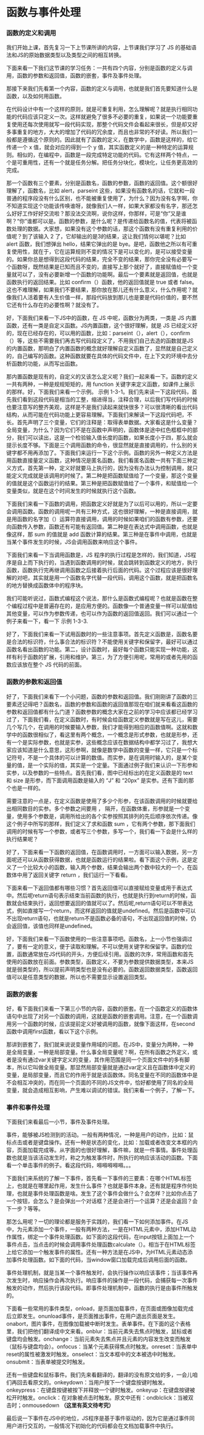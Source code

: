 # 函数与事件处理

### 函数的定义和调用

我们开始上课，首先复习一下上节课所讲的内容，上节课我们学习了 JS 的基础语法和JS的原始数据类型以及类型之间的相互转换。

下面来看一下我们这节课的学习任务：一共有四个内容，分别是函数的定义与调用，函数的参数和返回值，函数的嵌套，事件及事件处理。

那接下来我们先看第一个内容，函数的定义与调用，也就是我们首先要知道什么是函数，以及如何用函数。

在代码设计中有一个这样的原则，就是可重复利用，怎么理解呢？就是执行相同功能的代码应该只定义一次。这样就避免了很多不必要的重复，如果说一个功能要重复使用还每次使用就写一段代码实现，那整个代码文件会看起来很长，但是却又好多事重复的地方，大大的增加了代码的冗余度，而且也非常的不好读。所以我们一般都是遵循这个原则的。因此就有了函数的定义，在数学中，函数是这样的，给它传递一个 x 值，就会对应的得到一个 y 值，其实函数定义的是一种特定的运算规则。相似的，在编程中，函数是一段完成特定功能的代码。它有这样两个特点，一个是可重用性，还有一个就是任务分解。把任务分块化，模块化，让任务更高效的完成。

那一个函数有三个要素，分别是函数名，函数的参数，函数的返回值。这个额很好理解了，函数名，比如 alert，parseint 这些，如果没有函数名的话，它就和一段普通的程序段没有什么区别，也不能被重复使用了，为什么？因为没有名字啊，你不知道实现这个功能该传唤谁呀，就像我们人一样，如果大家都没有名字，那还怎么好好工作好好交流啦？那没法交流啊，说你这样，你那样，可是“你”又是谁啊？“你”谁都可以是。函数的参数，是什么呢？是传递给函数名的值，代表将被函数处理的数据。大家想，如果没有这个参数的话，那这个函数有没有重复利用的价值呢？到了该输入 2 了，它却输出的是3的结果，这让我们情何以堪呢？比如 alert 函数，我们想弹出 hello，结果它弹出的是 bye。是吧，函数他之所以有可重复使用性，就在于，它在运算规则不变的情况下是可以变化的，是可以接受变量的。如果你总是想得到这段代码的结果，完全不变的结果，那你完全没有必要写一个函数呀，既然结果是已知而且不变的，直接写上那个就好了，直接赋值给一个变量就可以了，没有必要新增一个函数的功能啊。最后一个要素就是返回值，也就是函数执行的返回结果。比如 confirm（）函数，他的返回值就是 true 或者 false。这也不难理解，如果我们不要结果，那你放在那儿还有什么意义，什么作用呢？就像我们人活着要有人生价值一样，那段代码放到那儿也是要是代码价值的，要不然它还有什么存在的必要性啊？就没有了。

好，下面我们来看一下JS中的函数，在 JS 中呢，函数分为两类，一类是 JS 内置函数，还有一类是自定义函数。JS内置函数，这个很好理解，就是 JS 已经定义好的，现在已经存在的，可以用的函数，比如：parseint（），alert（），confirm（）等，这些不需要我们再去写代码段定义了，不用我们自己去造的函数就是JS的内置函数，那明白了内置函数的概念就好理解自定义函数了，显然就是自己定义的，自己编写的函数。这种函数就要在具体的代码文件中，在上下文的环境中去分析函数的功能，从而写出函数。

那内置函数是现有的，自定义的又该怎么定义呢？我们一起来看一下。函数的定义一共有两种，一种是规规矩矩的，用 function 关键字来定义函数，如课件上展示的那样。好，下面我们来看一个示例。 示例 1-3-1。我们先来读一下这段代码，首先我们看到这段代码是相当的工整，缩进得当，注释合理，以后我们写代码的时候也要注意写的整齐美观，这样是不是我们读起来就快很多？可以很清晰的看出代码结构，从而可能在代码功能上更容易理解。下面我们来解读一下这段代码吧，不长。首先声明了三个变量，它们的注释是：取得表单数据。大家看这是什么变量？全局变量，为什么？因为它们不是在函数中声明的，函数体是途中红色框框中的部分，我们可以读出，这是一个检验输入值长度的函数，如果长度小于四，那么就会提示长度不够。下面是三个调用函数的命令，很显然就是直接调用的，什么别的关键字都不用再添加了。下面我们来运行一下这个示例。函数的另外一种定义方法是用函数直接量定义函数，这种情况是匿名函数。我们看匿名函数一共有下面三种定义方式，首先第一种，定义好就要马上执行的，因为没有办法认为控制调用，就只能定义完成就是该调用的时候了。第二种是把函数赋值给了一个变量，那这个变量的值就是这个函数运行的结果。第三种是把函数赋值给了一个事件，和赋值给一个变量类似，就是在这个时间发生的时候就执行这个函数。

下面我们来看一下函数的调用，把函数定义好就是为了以后可以用的，所以一定要会调用函数。函数的调用呢一共有三种方式，这也很好理解，一种是直接调用，就是用函数的名字加（）运算符直接调用，调用的时候如果咱们的函数有参数，还要向函数传入参数，函数还有可能有返回值。第二种是在表达式中调用函数，也就是像这样，那 sum 的值就是 add 函数计算的结果。第三种是在事件中调用，也就是当某个事件发生的时候，JS会调用函数来响应这个事件。

下面我们来看一下当调用函数是，JS 程序的执行过程是怎样的，我们知道，JS程序是自上而下执行的，当遇到函数调用的时候，就会跳转到函数定义的地方，执行函数，函数执行完再继调用函数之后接着执行后面的代码。这个过程应该是很好理解的对吧，其实就是用一个函数名字代替一段代码，调用这个函数，就是把函数名的地方替换成函数体中的程序块。

我们可能听说过，函数式编程这个说法，那什么是函数式编程呢？也就是函数在整个编程过程中是普遍存在的，是应用方便的。函数像一个普通变量一样可以赋值给其他变量，可以作为参数传递，也可以作为函数的返回值返回。我们可以通过一个例子来看一下，看一下 示例 1-3-3.

好了，下面我们来看一下试用函数时的一些注意事项。首先定义函数是，函数名要是合法的标识符，什么事合法的标识符？不能使用关键字和保留字，最好可以通过函数名看出函数的功能。第二，设计函数时，最好每个函数只能实现一种功能，这样有利于函数的扩展，引用和维护。第三，为了方便引用呢，常用的或者先用的函数应该放在整个 JS 代码的前面。

### 函数的参数和返回值

好了，下面我们来看下一个小问题，函数的参数和返回值。我们刚刚讲了函数的三要素还记得吧？函数名，函数的参数和函数的返回值那现在咱们就来看看这函数的参数和返回值都有什么门道？函数参数的概念大家在之前的学习中应该都已经学习过了，下面我们看，在定义函数时，有时候会给函数定义参数就是写在这儿，需要几个写几个，在调用的时候要输入参数，我们才能得到相应的函数值啊。这就和数学中的函数很相似了，看这里有两个概念，一个概念是形式参数，也就是形参，还有一个是实际参数，也就是实参，这些概念应该在数据结构中都学习过了，我想大家应该知道是什么意思，这形参啊，就像是数学中函数的变量一样，它只是一个标记符号，不是一个具体的可以计算的数值。而实参，是在调用时输入的，是某个变量的值，是一个实际的值，其实是一个定量。下面通过例子我们来认识一下形参和实参，以及参数的一些特点。首先我们看，图中已经标出的在定义函数是的 text 和 size 是形参，而下面调用函数是输入的 “J” 和 “20px” 是实参。还有下面的那个也是一样的。

需要注意的一点是，在定义函数是使用了多少个形参，在该函数调用的时候就要给出相同数目的实参。多个参数之间要用 ， 隔开，在函数体重，形参就是一个变量，使用多个参数是，调用所给出的各个实参按照其排列的先后顺序依次传递。像这个例子中所写的那样，我们定义了求和函数 sum ，它有两个参数，那下面我们调用的时候有写一个参数，或者写三个参数，多写一个，我们看一下会是什么样的执行结果呢？

好了，下面来看一下函数的返回值，在函数调用时，一方面可以输入数据，另一方面呢还可以从函数获得数据，也就是函数运行的结果啦。看下面这个示例，这是定义了一个比较大小的函数，输入两个参数，结果会输出两个数中较大的一个，在函数体中用了返回关键字 return ，我们运行一下看看。

下面来看一下返回值都有哪些习惯？首先返回值可以直接赋给变量或用于表达式中。然后呢return语句表示结束当前函数的执行，也就是执行到return的时候，函数就会结束执行，返回想要返回的值就可以了。然后呢,return语句可以不带表达式，例如直接写一个return，而这样返回的值就是undefined。然后是函数中可以不出现return语句，也就是return不是函数必备的语句，不出现返回值的时候，仍会返回值，该值也同样是undefined。

好，下面我们来看一下函数使用的一些注意事项吧。函数名，上一小节也强调过了，要有一定的意义，便于读取和理解。不可以使用关键字和保留字。函数的位置，函数通常放在JS代码的开头，方便后续引用。函数的次序，常用函数和首先使用的函数放在前面。参数类型，函数定义，不要为参数提供数据类型，本来JS就是弱类型的，所以提前声明类型也是没有必要的。函数返回数据类型，函数返回值可以是任意类型的数据，所以也不需要显示设置返回类型。

### 函数的嵌套

好，看下面我们来看一下第三小节的内容，函数的嵌套。在一个函数定义的函数体语句中出现了对另一个函数的调用，这就是函数的嵌套调用。注意，在一个函数调用另一个函数的时候，应该提前定义好被调用的函数，就像下面这样，在second函数中调用first函数，看以下这个示例。

那讲到嵌套了，我们就来说说变量作用域的问题。在JS中，变量分为两种，一种是全局变量，一种是局部变量。什么事全局变量呢？啊，在所有函数之外定义，或者是没有通过var关键字定义的变量，其作用范围是同一个页面文件中的多有脚本，所以它叫做全局变量。那显然局部变量就是通过var定义且在函数体中定义的变量，是局部变量，而且它的作用于就是该函数体。同名变量在不同的函数体中是不会相互冲突的，而在同一个页面的不同的JS文件中，恰好都使用了同名的全局变量，就会造成相互影响，产生难以调试的错误。我们来看一个例子，了解一下。

### 事件和事件处理

下面我们来看最后一小节，事件及事件处理。

事件，能够被JS检测到的活动。一般有两种情况，一种是用户的动作，比如：鼠标点击或者是键盘操作。还有一种是状态的变化，比如：加载或者改变文本框的内容，页面加载完成等。从字面的也很好理解，事件嘛，就是一件事情。事件处理函数也就是当该活动发生时，称之为触发事件时，所执行的响应该活动的函数。下面看一个单击事件的例子。看这段代码，嘚嘚嘚嘚嘚。。。

下面我们来系统的了解一下事件，首先看一下事件的三要素：在哪个HTML标签上，也就是在哪里起作用，发生什么事件？也就是事件本身。还有就是程序作何处理，也就是事件处理函数是啥。发生了这个事件会做什么？会怎样？比如你点击了一个按钮，会怎么？是会弹出一个对话框？还是会进行一个运算？还是会返回？会下一步？等等。

那怎么用呢？一切的理论都是服务于实践的，我们看一下如何添加事件。在JS中，为元素添加一个事件，一般有两种方法，一是在HTML元素中，添加HTML动作属性，绑定一个事件处理函数。如下面的这段代码，在input按钮上面加上一个事件点击，当点击的时候会调用事件处理函数calculate（）。相当于在HTML标签上给它添加一个触发事件的属性。还有一种方法是在JS中，为HTML元素动态添加事件处理函数。如下面的代码，当window窗口加载完成后调用后面的函数。

事件处理机制，就是当某一个事件触发时，会执行操作以响应该事件；当该事件再次发生时，响应操作会再次执行。响应事件的操作是一段代码，会捕获每一次事件触发的动作，然后执行该段代码。即事件处理机制中，函数的执行是由事件所触发的。

下面看一些常用的事件类型，onload，是页面加载事件，在页面或图像加载完成后立即发生。onunload事件，是页面推出事件，在用户退出页面是发生。onabort，图片事件，在图像加载被中断时发生。表单事件。在下面的这个表格里，我们把他们翻译成中文来看。onblur：当前元素失去焦点时触发，鼠标或者键盘均会触发。onchange：当前元素失去焦点并且元素的内容发生改变而触发（鼠标与键盘均会）。onfocus：当某个元素获得焦点时触发。onreset：当表单中reset的属性被激发时触发。onselect：当文本框中的文本被选中时触发。onsubmit：当表单被提交时触发。

还有一些键盘和鼠标事件。我们先来看翻译的，翻译的没有原文给的多，一会儿咱们再回去看原文的。onkeydown：当用户按下一个键盘按键时触发。onkeypress：在键盘按键被按下并释放一个键时触发。onkeyup：在键盘按键被松开时触发。onclick：在对象被点击时触发。原文中还有：ondblclick：当被双击时；onmousedown  **（这里有英文待考究）**

最后说一下事件在JS中的地位，JS程序是基于事件驱动的，因为它是通过事件同用户进行交互的，一般情况下初始化的代码都会在文档加载事件中执行。